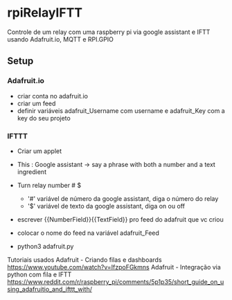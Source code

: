 # rpiRelayIFTT
Controle de um relay com uma raspberry pi via google assistant e IFTT usando Adafruit.io, MQTT e RPI.GPIO


## Setup

### Adafruit.io
- criar conta no adafruit.io
- criar um feed
- definir variáveis adafruit_Username com username e adafruit_Key com a key do seu projeto

### IFTTT
- Criar um applet
- This : Google assistant -> say a phrase with both a number and a text ingredient
- Turn relay number # $ 
    - '#' variável de número da google assistant, diga o número do relay
    - '$' variável de texto da google assistant, diga on ou off
- escrever {{NumberField}}{{TextField}} pro feed do adafruit que vc criou
- colocar o nome do feed na variável adafruit_Feed 

- python3 adafruit.py

Tutoriais usados
Adafruit - Criando filas e dashboards https://www.youtube.com/watch?v=IfzpoFGkmns
Adafruit - Integração via python com fila e IFTT https://www.reddit.com/r/raspberry_pi/comments/5p1p35/short_guide_on_using_adafruitio_and_ifttt_with/
